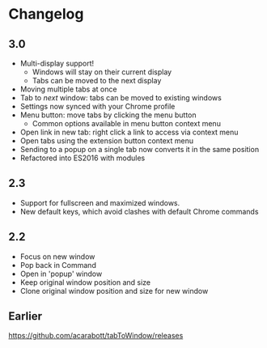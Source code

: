 # Changelog

## 3.0

- Multi-display support!
    + Windows will stay on their current display
    + Tabs can be moved to the next display
- Moving multiple tabs at once
- Tab to *next* window: tabs can be moved to existing windows
- Settings now synced with your Chrome profile
- Menu button: move tabs by clicking the menu button
    - Common options available in menu button context menu
- Open link in new tab: right click a link to access via context menu
- Open tabs using the extension button context menu
- Sending to a popup on a single tab now converts it in the same position
- Refactored into ES2016 with modules

## 2.3

- Support for fullscreen and maximized windows.
- New default keys, which avoid clashes with default Chrome commands

## 2.2

- Focus on new window
- Pop back in Command
- Open in 'popup' window
- Keep original window position and size
- Clone original window position and size for new window

## Earlier

https://github.com/acarabott/tabToWindow/releases
